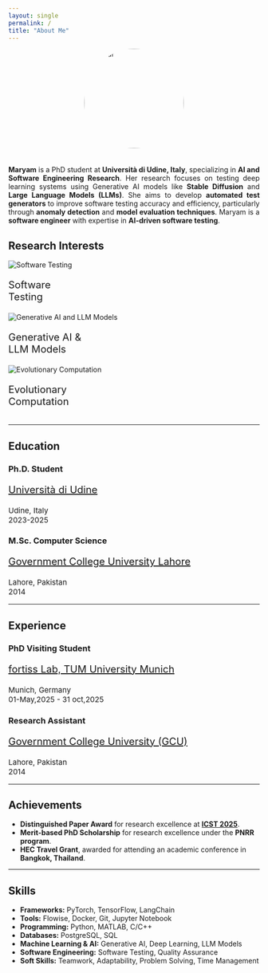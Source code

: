 ```yaml
---
layout: single
permalink: /
title: "About Me"
---
```


<div class="row">
<img src="{{site.baseurl}}/assets/images/Mar.png" alt="Avatar" style="width:200px; border-radius: 50%;  display: block;margin-left: auto;margin-right: auto; padding-bottom:20px">
</div>

<p style="text-align: justify;">
<strong>Maryam</strong> is a PhD student at <strong>Università di Udine, Italy</strong>, specializing in <strong>AI and Software Engineering Research</strong>. Her research focuses on testing deep learning systems using Generative AI models like <strong>Stable Diffusion</strong> and <strong>Large Language Models (LLMs)</strong>. She aims to develop <strong>automated test generators</strong> to improve software testing accuracy and efficiency, particularly through <strong>anomaly detection</strong> and <strong>model evaluation techniques</strong>. Maryam is a <strong>software engineer</strong> with expertise in <strong>AI-driven software testing</strong>.
</p>

## **Research Interests**
<div class="row">
  <div class="column">
    <div class="image-cropper">
      <img src="{{site.baseurl}}/assets/images/search.png" alt="Software Testing"/>
    </div>
    <p style="font-size:20px">Software<br> Testing</p>
  </div>
  <div class="column">
    <div class="image-cropper">
      <img src="{{site.baseurl}}/assets/images/brain.png" alt="Generative AI and LLM Models"/>
    </div>
    <p style="font-size:20px">Generative AI &<br> LLM Models</p>
  </div>
  <div class="column">
    <div class="image-cropper">
      <img src="{{site.baseurl}}/assets/images/dna.png" alt="Evolutionary Computation"/>
    </div>
    <p style="font-size:20px">Evolutionary<br> Computation</p>
  </div>
</div>

---

## **Education**
<div class="timeline">
  <div class="container-highlight right">
    <div class="content">
      <h3>Ph.D. Student</h3>
      <p style="font-size:20px"><a href="https://www.uniud.it/en">Università di Udine</a></p>      
      <p style="font-size:15px">Udine, Italy<br> 2023-2025</p>
    </div>
  </div>
  <div class="container left">
    <div class="content">
      <h3>M.Sc. Computer Science</h3>
      <p style="font-size:20px"><a href="https://gcu.edu.pk/">Government College University Lahore</a></p>      
      <p style="font-size:15px">Lahore, Pakistan<br> 2014</p>
    </div>
  </div>
</div>

---

## **Experience**
<div class="timeline">
  <div class="container-highlight right">
    <div class="content">
      <h3>PhD Visiting Student</h3>
      <p style="font-size:20px"><a href="https://www.fortiss.org/en">fortiss Lab, TUM University Munich</a></p>      
      <p style="font-size:15px">Munich, Germany<br> 01-May,2025 - 31 oct,2025</p>
    </div>
  </div>

  <div class="container left">
    <div class="content">
      <h3>Research Assistant</h3>
      <p style="font-size:20px"><a href="https://gcu.edu.pk/">Government College University (GCU)</a></p>
      <p style="font-size:15px">Lahore, Pakistan<br> 2014</p>
    </div>
  </div>
</div>

---

## **Achievements**
- **Distinguished Paper Award** for research excellence at [**ICST 2025**](./assets/images/maryam-distinguishedpaper-award.jpeg).
- **Merit-based PhD Scholarship** for research excellence under the **PNRR program**.  
- **HEC Travel Grant**, awarded for attending an academic conference in **Bangkok, Thailand**.  

---

## **Skills**
- **Frameworks:** PyTorch, TensorFlow, LangChain  
- **Tools:** Flowise, Docker, Git, Jupyter Notebook  
- **Programming:** Python, MATLAB, C/C++  
- **Databases:** PostgreSQL, SQL 
- **Machine Learning & AI:** Generative AI, Deep Learning, LLM Models  
- **Software Engineering:** Software Testing, Quality Assurance  
- **Soft Skills:** Teamwork, Adaptability, Problem Solving, Time Management  
